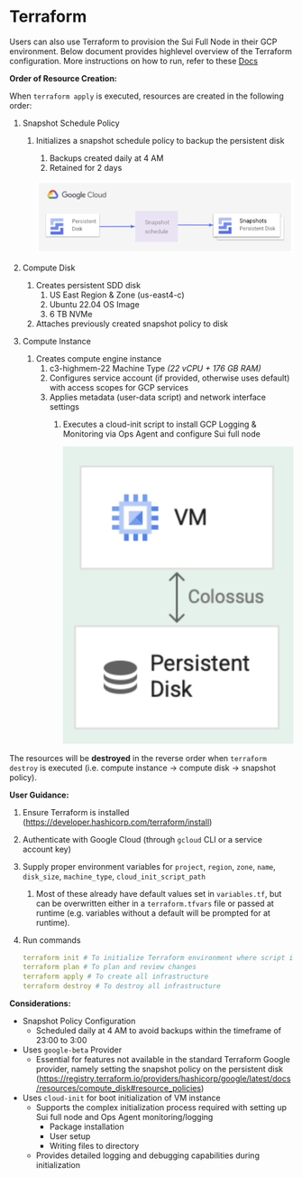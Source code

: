 # Terraform

Users can also use Terraform to provision the Sui Full Node in their GCP environment. Below document provides highlevel overview of the Terraform configuration. More instructions on how to run, refer to these [Docs](../terraform/README.md)


**Order of Resource Creation:**

When `terraform apply` is executed, resources are created in the following order:

1. Snapshot Schedule Policy
    1. Initializes a snapshot schedule policy to backup the persistent disk
        1. Backups created daily at 4 AM
        2. Retained for 2 days
        
        ![terraformmd-1.png](/assets/reference/terraformmd-1.png)
        
2. Compute Disk
    1. Creates persistent SDD disk
        1. US East Region & Zone (us-east4-c)
        2. Ubuntu 22.04 OS Image
        3. 6 TB NVMe
    2. Attaches previously created snapshot policy to disk
3. Compute Instance
    1. Creates compute engine instance
        1. c3-highmem-22 Machine Type *(22 vCPU + 176 GB RAM)*
        2. Configures service account (if provided, otherwise uses default) with access scopes for GCP services
        3. Applies metadata (user-data script) and network interface settings
            1. Executes a cloud-init script to install GCP Logging & Monitoring via Ops Agent and configure Sui full node
                
                ![terraformmd-2.png](/assets/reference/terraformmd-2.png)
                

The resources will be **destroyed** in the reverse order when `terraform destroy` is executed (i.e. compute instance → compute disk → snapshot policy).

**User Guidance:** 

1. Ensure Terraform is installed (https://developer.hashicorp.com/terraform/install)
2. Authenticate with Google Cloud (through `gcloud` CLI or a service account key)
3. Supply proper environment variables for `project`, `region`, `zone`, `name`, `disk_size`, `machine_type`, `cloud_init_script_path`
    1. Most of these already have default values set in `variables.tf`, but can be overwritten either in a `terraform.tfvars` file or passed at runtime (e.g. variables without a default will be prompted for at runtime). 
4. Run commands
    
    ```yaml
    terraform init # To initialize Terraform environment where script is
    terraform plan # To plan and review changes
    terraform apply # To create all infrastructure
    terraform destroy # To destroy all infrastructure
    ```
    

**Considerations:**

- Snapshot Policy Configuration
    - Scheduled daily at 4 AM to avoid backups within the timeframe of 23:00 to 3:00
- Uses `google-beta` Provider
    - Essential for features not available in the standard Terraform Google provider, namely setting the snapshot policy on the persistent disk (https://registry.terraform.io/providers/hashicorp/google/latest/docs/resources/compute_disk#resource_policies)
- Uses `cloud-init` for boot initialization of VM instance
    - Supports the complex initialization process required with setting up Sui full node and Ops Agent monitoring/logging
        - Package installation
        - User setup
        - Writing files to directory
    - Provides detailed logging and debugging capabilities during initialization